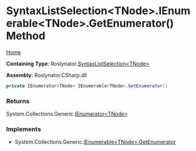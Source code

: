 <a name="_top"></a>

# SyntaxListSelection\<TNode>\.IEnumerable\<TNode>\.GetEnumerator\(\) Method

[Home](../../../README.md#_top)

**Containing Type**: Roslynator\.[SyntaxListSelection\<TNode>](../README.md#_top)

**Assembly**: Roslynator\.CSharp\.dll

```csharp
private IEnumerator<TNode> IEnumerable<TNode>.GetEnumerator()
```

### Returns

System\.Collections\.Generic\.[IEnumerator\<TNode>](https://docs.microsoft.com/en-us/dotnet/api/system.collections.generic.ienumerator-1)

### Implements

* System\.Collections\.Generic\.[IEnumerable\<TNode>.GetEnumerator](https://docs.microsoft.com/en-us/dotnet/api/system.collections.generic.ienumerable-1.getenumerator)
